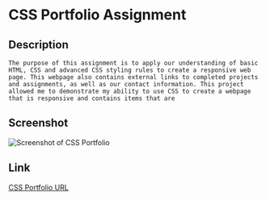 # CSS Portfolio Assignment

## Description
    The purpose of this assignment is to apply our understanding of basic HTML, CSS and advanced CSS styling rules to create a responsive web page. This webpage also contains external links to completed projects and assignments, as well as our contact information. This project allowed me to demonstrate my ability to use CSS to create a webpage that is responsive and contains items that are 

## Screenshot
![Screenshot of CSS Portfolio](./assets/)

## Link
[CSS Portfolio URL](https://sailorshy94.github.io/)
